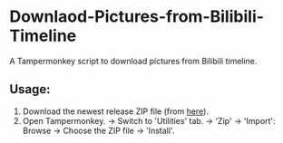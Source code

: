 # Downlaod-Pictures-from-Bilibili-Timeline
A Tampermonkey script to download pictures from Bilibili timeline.

## Usage:
1. Download the newest release ZIP file (from [here](releases)).
2. Open Tampermonkey. -> Switch to 'Utilities' tab. -> 'Zip' -> 'Import': Browse -> Choose the ZIP file -> 'Install'.
